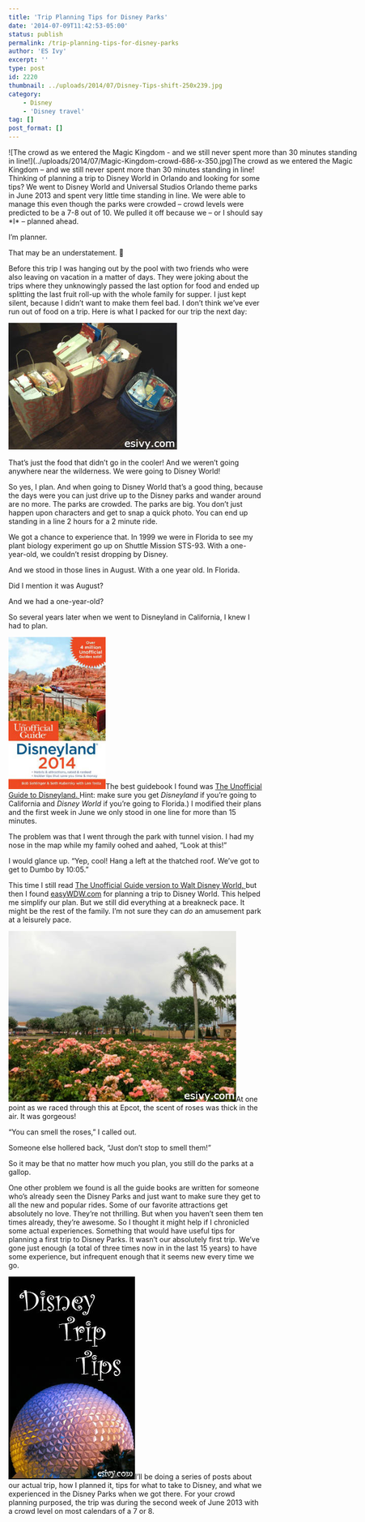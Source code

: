 ```yaml
---
title: 'Trip Planning Tips for Disney Parks'
date: '2014-07-09T11:42:53-05:00'
status: publish
permalink: /trip-planning-tips-for-disney-parks
author: 'ES Ivy'
excerpt: ''
type: post
id: 2220
thumbnail: ../uploads/2014/07/Disney-Tips-shift-250x239.jpg
category:
    - Disney
    - 'Disney travel'
tag: []
post_format: []
---
```

<div class="wp-caption aligncenter" id="attachment_2222" style="width: 696px">![The crowd as we entered the Magic Kingdom - and we still never spent more than 30 minutes standing in line!](../uploads/2014/07/Magic-Kingdom-crowd-686-x-350.jpg)The crowd as we entered the Magic Kingdom – and we still never spent more than 30 minutes standing in line!

</div>Thinking of planning a trip to Disney World in Orlando and looking for some tips? We went to Disney World and Universal Studios Orlando theme parks in June 2013 and spent very little time standing in line. We were able to manage this even though the parks were crowded – crowd levels were predicted to be a 7-8 out of 10. We pulled it off because we – or I should say *I* – planned ahead.

I’m planner.

That may be an understatement. 🙂

Before this trip I was hanging out by the pool with two friends who were also leaving on vacation in a matter of days. They were joking about the trips where they unknowingly passed the last option for food and ended up splitting the last fruit roll-up with the whole family for supper. I just kept silent, because I didn’t want to make them feel bad. I don’t think we’ve ever run out of food on a trip. Here is what I packed for our trip the next day:

![disney trip food 333x250](../uploads/2014/07/disney-trip-food-333x250.jpg)

That’s just the food that didn’t go in the cooler! And we weren’t going anywhere near the wilderness. We were going to Disney World!

So yes, I plan. And when going to Disney World that’s a good thing, because the days were you can just drive up to the Disney parks and wander around are no more. The parks are crowded. The parks are big. You don’t just happen upon characters and get to snap a quick photo. You can end up standing in a line 2 hours for a 2 minute ride.

We got a chance to experience that. In 1999 we were in Florida to see my plant biology experiment go up on Shuttle Mission STS-93. With a one-year-old, we couldn’t resist dropping by Disney.

And we stood in those lines in August. With a one year old. In Florida.

Did I mention it was August?

And we had a one-year-old?

So several years later when we went to Disneyland in California, I knew I had to plan.

[![Unofficial Guide to Disneyland 192x300](../uploads/2014/07/Unofficial-Guide-to-Disneyland-192x300.jpg)](http://www.amazon.com/gp/product/1628090049/ref=as_li_qf_sp_asin_il_tl?ie=UTF8&camp=1789&creative=9325&creativeASIN=1628090049&linkCode=as2&tag=esiv-20&linkId=MY6UHWEANMZFNI6N "Buy it on Amazon! Check current year for latest version.")The best guidebook I found was [The Unofficial Guide to Disneyland. ](http://www.amazon.com/gp/product/1628090049/ref=as_li_qf_sp_asin_il_tl?ie=UTF8&camp=1789&creative=9325&creativeASIN=1628090049&linkCode=as2&tag=esiv-20&linkId=MY6UHWEANMZFNI6N "Buy it on Amazon! Check current year for latest version.")Hint: make sure you get *Disneyland* if you’re going to California and *Disney World* if you’re going to Florida.) I modified their plans and the first week in June we only stood in one line for more than 15 minutes.

The problem was that I went through the park with tunnel vision. I had my nose in the map while my family oohed and aahed, “Look at this!”

I would glance up. “Yep, cool! Hang a left at the thatched roof. We’ve got to get to Dumbo by 10:05.”

This time I still read [The Unofficial Guide version to Walt Disney World, ](http://www.amazon.com/gp/product/1628090006/ref=as_li_qf_sp_asin_il_tl?ie=UTF8&camp=1789&creative=9325&creativeASIN=1628090006&linkCode=as2&tag=esiv-20&linkId=SGYX5SY55Z2IUNLD "Buy it on Amazon! Check current year for latest version.")but then I found [easyWDW.com](http://www.easywdw.com/) for planning a trip to Disney World. This helped me simplify our plan. But we still did everything at a breakneck pace. It might be the rest of the family. I’m not sure they can *do* an amusement park at a leisurely pace.

![disney tips trip planner](../uploads/2014/07/epcot-roses-450x337.jpg)At one point as we raced through this at Epcot, the scent of roses was thick in the air. It was gorgeous!

“You can smell the roses,” I called out.

Someone else hollered back, “Just don’t stop to smell them!”

So it may be that no matter how much you plan, you still do the parks at a gallop.

One other problem we found is all the guide books are written for someone who’s already seen the Disney Parks and just want to make sure they get to all the new and popular rides. Some of our favorite attractions get absolutely no love. They’re not thrilling. But when you haven’t seen them ten times already, they’re awesome. So I thought it might help if I chronicled some actual experiences. Something that would have useful tips for planning a first trip to Disney Parks. It wasn’t our absolutely first trip. We’ve gone just enough (a total of three times now in in the last 15 years) to have some experience, but infrequent enough that it seems new every time we go.

![Disney Tips 250 x 400](../uploads/2014/07/Disney-Tips-250-x-400.jpg)I’ll be doing a series of posts about our actual trip, how I planned it, tips for what to take to Disney, and what we experienced in the Disney Parks when we got there. For your crowd planning purposed, the trip was during the second week of June 2013 with a crowd level on most calendars of a 7 or 8.